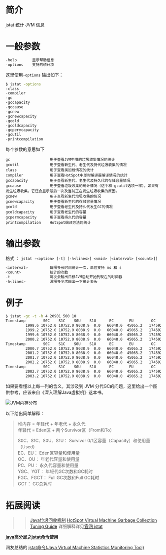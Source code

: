 # 简介
jstat 统计 JVM 信息

# 一般参数

``` bash
-help       显示帮助信息
-options    支持的统计项
```
这里使用`-options` 输出如下：

``` bash
$ jstat -options
-class
-compiler
-gc
-gccapacity
-gccause
-gcnew
-gcnewcapacity
-gcold
-gcoldcapacity
-gcpermcapacity
-gcutil
-printcompilation
```
每个参数的意思如下
``` 
gc                  用于查看JVM中堆的垃圾收集情况的统计
gcutil              用于查看新生代、老生代及持代垃圾收集的情况
class               用于查看类加载情况的统计
compiler            用于查看HotSpot中即时编译器编译情况的统计
gccapacity  	    用于查看新生代、老生代及持久代的存储容量情况
gccause	            用于查看垃圾收集的统计情况（这个和-gcutil选项一样），如果有发生垃圾收集，它还会显示最后一次及当前正在发生垃圾收集的原因。
gcnew               用于查看新生代垃圾收集的情况
gcnewcapacity	    用于查看新生代的存储容量情况
gcold	            用于查看老生代及持久代发生GC的情况
gcoldcapacity	    用于查看老生代的容量
gcpermcapacity	    用于查看持久代的容量
printcompilation    HotSpot编译方法的统计
```

# 输出参数

格式 ： `jstat -<option> [-t] [-h<lines>] <vmid> [<interval> [<count>]]`

``` bash
<interval>          每隔多长时间统计一次，单位支持 ms 和 s
<count>             统计的次数
-t                  每次会输出目标JVM启动开始到现在的时间戳
-h<lines>           没隔多少次输出一下统计表头
```

# 例子

``` bash
$ jstat -gc -t -h 4 20901 500 10
Timestamp        S0C    S1C    S0U    S1U      EC       EU        OC         OU       PC     PU    YGC     YGCT    FGC    FGCT     GCT   
         1998.6 10752.0 10752.0 8038.9  0.0   66048.0  45065.2   174592.0    627.8    21504.0 17411.2      2    0.039   1      0.029    0.069
         1999.2 10752.0 10752.0 8038.9  0.0   66048.0  45065.2   174592.0    627.8    21504.0 17411.2      2    0.039   1      0.029    0.069
         1999.6 10752.0 10752.0 8038.9  0.0   66048.0  45065.2   174592.0    627.8    21504.0 17411.2      2    0.039   1      0.029    0.069
         2000.2 10752.0 10752.0 8038.9  0.0   66048.0  45065.2   174592.0    627.8    21504.0 17411.2      2    0.039   1      0.029    0.069
Timestamp        S0C    S1C    S0U    S1U      EC       EU        OC         OU       PC     PU    YGC     YGCT    FGC    FGCT     GCT   
         2000.7 10752.0 10752.0 8038.9  0.0   66048.0  45065.2   174592.0    627.8    21504.0 17411.2      2    0.039   1      0.029    0.069
         2001.2 10752.0 10752.0 8038.9  0.0   66048.0  45065.2   174592.0    627.8    21504.0 17411.2      2    0.039   1      0.029    0.069
         2001.7 10752.0 10752.0 8038.9  0.0   66048.0  45065.2   174592.0    627.8    21504.0 17411.2      2    0.039   1      0.029    0.069
         2002.2 10752.0 10752.0 8038.9  0.0   66048.0  45065.2   174592.0    627.8    21504.0 17411.2      2    0.039   1      0.029    0.069
Timestamp        S0C    S1C    S0U    S1U      EC       EU        OC         OU       PC     PU    YGC     YGCT    FGC    FGCT     GCT   
         2002.7 10752.0 10752.0 8038.9  0.0   66048.0  45065.2   174592.0    627.8    21504.0 17411.2      2    0.039   1      0.029    0.069
         2003.2 10752.0 10752.0 8038.9  0.0   66048.0  45065.2   174592.0    627.8    21504.0 17411.2      2    0.039   1      0.029    0.069
```


如果要看懂以上每一列的含义，其涉及到 JVM 分代GC的问题，这里给出一个图供参考，应该来自《深入理解Java虚拟机》这本书。

![JVM内存分布](//pic01.kail.xyz/images/java-self-monitor-command/1.png)

以下给出简单解释：

> 堆内存 = 年轻代 + 年老代 + 永久代  
> 年轻代 = Eden区 + 两个Survivor区（From和To）  
> 
> S0C、S1C、S0U、S1U： Survivor 0/1区容量（Capacity）和使用量（Used）  
> EC、EU：            Eden区容量和使用量  
> OC、OU：            年老代容量和使用量  
> PC、PU：            永久代容量和使用量   
> YGC、YGT：          年轻代GC次数和GC耗时  
> FGC、FGCT：         Full GC次数和Full GC耗时  
> GCT：              GC总耗时


# 拓展阅读
>> [Java垃圾回收机制](http://www.jianshu.com/p/778dd3848196)
>> [HotSpot Virtual Machine Garbage Collection Tuning Guide](http://docs.oracle.com/javase/8/docs/technotes/guides/vm/gctuning/toc.html)
>>详细解释详见[官网 jstat](https://docs.oracle.com/javase/7/docs/technotes/tools/share/jstat.html#output_options)

[**java高分局之jstat命令使用**](http://blog.csdn.net/maosijunzi/article/details/46049117)

网友总结的 [jstat命令(Java Virtual Machine Statistics Monitoring Tool)](http://blog.csdn.net/fenglibing/article/details/6411951)





